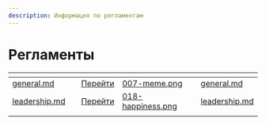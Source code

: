 ```yaml
---
description: Информация по регламентам
---
```


# Регламенты

<table data-view="cards"><thead><tr><th></th><th></th><th></th><th data-hidden data-card-cover data-type="files"></th><th data-hidden data-card-target data-type="content-ref"></th></tr></thead><tbody><tr><td><a data-mention href="general.md">general.md</a></td><td></td><td><a href="general.md">Перейти</a></td><td><a href="../.gitbook/assets/007-meme.png">007-meme.png</a></td><td><a href="general.md">general.md</a></td></tr><tr><td><a data-mention href="leadership.md">leadership.md</a></td><td></td><td><a href="leadership.md">Перейти</a></td><td><a href="../.gitbook/assets/018-happiness.png">018-happiness.png</a></td><td><a href="leadership.md">leadership.md</a></td></tr><tr><td></td><td></td><td></td><td></td><td></td></tr></tbody></table>
